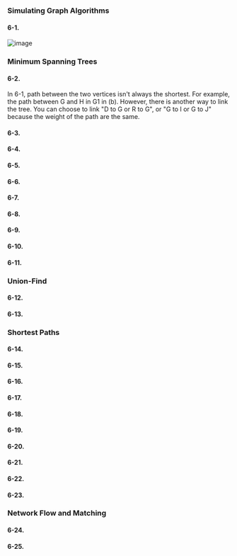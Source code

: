 <h3>Simulating Graph Algorithms</h3>

<h4>6-1.</h4> 

![image](https://github.com/foxfromworld/LeetCode-and-Algorithm/blob/main/TheAlgorithmDesignManual_Solutions/Exercise%206-1.jpg)

<h3>Minimum Spanning Trees</h3>

<h4>6-2.</h4> 

In 6-1, path between the two vertices isn't always the shortest. For example, the path between G and H in G1 in (b). However, there is another way to link the tree. You can choose to link "D to G or R to G", or "G to I or G to J" because the weight of the path are the same.

<h4>6-3.</h4> 

<h4>6-4.</h4> 

<h4>6-5.</h4> 

<h4>6-6.</h4> 

<h4>6-7.</h4> 

<h4>6-8.</h4> 

<h4>6-9.</h4> 

<h4>6-10.</h4> 

<h4>6-11.</h4> 

<h3>Union-Find</h3>

<h4>6-12.</h4> 

<h4>6-13.</h4> 

<h3>Shortest Paths</h3>

<h4>6-14.</h4> 

<h4>6-15.</h4> 

<h4>6-16.</h4> 

<h4>6-17.</h4> 

<h4>6-18.</h4> 

<h4>6-19.</h4> 

<h4>6-20.</h4> 

<h4>6-21.</h4> 

<h4>6-22.</h4> 

<h4>6-23.</h4> 

<h3>Network Flow and Matching</h3>

<h4>6-24.</h4> 

<h4>6-25.</h4> 
